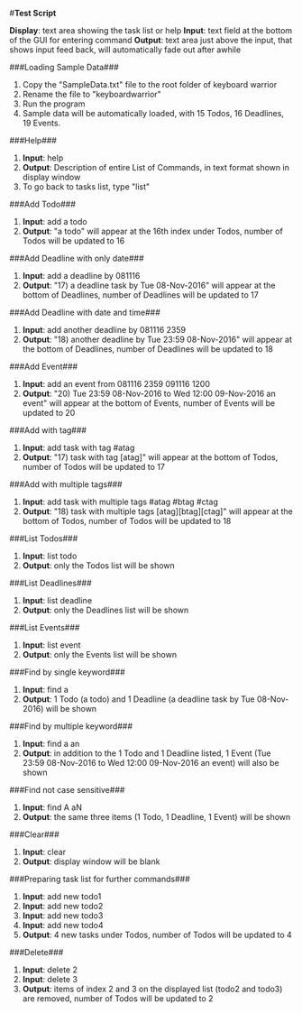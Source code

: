 #**Test Script**

**Display**: text area showing the task list or help
**Input**: text field at the bottom of the GUI for entering command
**Output**: text area just above the input, that shows input feed back, will automatically fade out after awhile

###Loading Sample Data###
1. Copy the "SampleData.txt" file to the root folder of keyboard warrior
2. Rename the file to "keyboardwarrior"
2. Run the program
3. Sample data will be automatically loaded, with 15 Todos, 16 Deadlines, 19 Events.

###Help###
1. **Input**: help
2. **Output**: Description of entire List of Commands, in text format shown in display window
3. To go back to tasks list, type "list"

###Add Todo###
1. **Input**: add a todo
2. **Output**: "a todo" will appear at the 16th index under Todos, number of Todos will be updated to 16

###Add Deadline with only date###
1. **Input**: add a deadline by 081116
2. **Output**: "17) a deadline task by Tue 08-Nov-2016" will appear at the bottom of Deadlines, number of Deadlines will be updated to 17

###Add Deadline with date and time###
1. **Input**: add another deadline by 081116 2359
2. **Output**: "18) another deadline by Tue 23:59 08-Nov-2016" will appear at the bottom of Deadlines, number of Deadlines will be updated to 18

###Add Event###
1. **Input**: add an event from 081116 2359 091116 1200
2. **Output**: "20) Tue 23:59 08-Nov-2016 to Wed 12:00 09-Nov-2016	an event" will appear at the bottom of Events, number of Events will be updated to 20

###Add with tag###
1. **Input**: add task with tag #atag
2. **Output**: "17) task with tag	[atag]" will appear at the bottom of Todos, number of Todos will be updated to 17

###Add with multiple tags###
1. **Input**: add task with multiple tags #atag #btag #ctag
2. **Output**: "18) task with multiple tags	[atag][btag][ctag]" will appear at the bottom of Todos, number of Todos will be updated to 18

###List Todos###
1. **Input**: list todo
2. **Output**: only the Todos list will be shown

###List Deadlines###
1. **Input**: list deadline
2. **Output**: only the Deadlines list will be shown

###List Events###
1. **Input**: list event
2. **Output**: only the Events list will be shown

###Find by single keyword###
1. **Input**: find a
2. **Output**: 1 Todo (a todo) and 1 Deadline (a deadline task by Tue 08-Nov-2016) will be shown

###Find by multiple keyword###
1. **Input**: find a an
2. **Output**: in addition to the 1 Todo and 1 Deadline listed, 1 Event (Tue 23:59 08-Nov-2016 to Wed 12:00 09-Nov-2016	an event) will also be shown

###Find not case sensitive###
1. **Input**: find A aN
2. **Output**: the same three items (1 Todo, 1 Deadline, 1 Event) will be shown

###Clear###
1. **Input**: clear
2. **Output**: display window will be blank

###Preparing task list for further commands###
1. **Input**: add new todo1
2. **Input**: add new todo2
3. **Input**: add new todo3
4. **Input**: add new todo4
5. **Output**: 4 new tasks under Todos, number of Todos will be updated to 4

###Delete###
1. **Input**: delete 2
2. **Input**: delete 3
3. **Output**: items of index 2 and 3 on the displayed list (todo2 and todo3) are removed, number of Todos will be updated to 2
